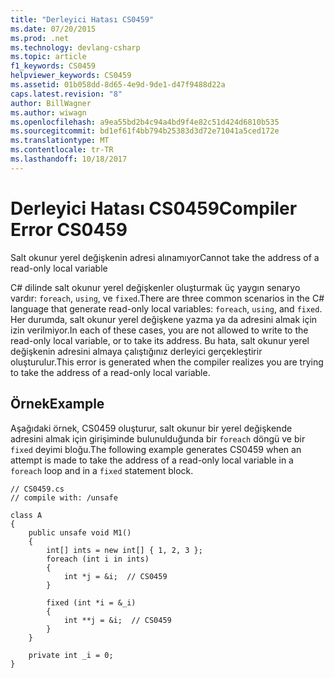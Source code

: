 ```yaml
---
title: "Derleyici Hatası CS0459"
ms.date: 07/20/2015
ms.prod: .net
ms.technology: devlang-csharp
ms.topic: article
f1_keywords: CS0459
helpviewer_keywords: CS0459
ms.assetid: 01b058dd-8d65-4e9d-9de1-d47f9488d22a
caps.latest.revision: "8"
author: BillWagner
ms.author: wiwagn
ms.openlocfilehash: a9ea55bd2b4c94a4bd9f4e82c51d424d6810b535
ms.sourcegitcommit: bd1ef61f4bb794b25383d3d72e71041a5ced172e
ms.translationtype: MT
ms.contentlocale: tr-TR
ms.lasthandoff: 10/18/2017
---
```

# <a name="compiler-error-cs0459"></a><span data-ttu-id="aec01-102">Derleyici Hatası CS0459</span><span class="sxs-lookup"><span data-stu-id="aec01-102">Compiler Error CS0459</span></span>
<span data-ttu-id="aec01-103">Salt okunur yerel değişkenin adresi alınamıyor</span><span class="sxs-lookup"><span data-stu-id="aec01-103">Cannot take the address of a read-only local variable</span></span>  
  
 <span data-ttu-id="aec01-104">C# dilinde salt okunur yerel değişkenler oluşturmak üç yaygın senaryo vardır: `foreach`, `using`, ve `fixed`.</span><span class="sxs-lookup"><span data-stu-id="aec01-104">There are three common scenarios in the C# language that generate read-only local variables: `foreach`, `using`, and `fixed`.</span></span> <span data-ttu-id="aec01-105">Her durumda, salt okunur yerel değişkene yazma ya da adresini almak için izin verilmiyor.</span><span class="sxs-lookup"><span data-stu-id="aec01-105">In each of these cases, you are not allowed to write to the read-only local variable, or to take its address.</span></span> <span data-ttu-id="aec01-106">Bu hata, salt okunur yerel değişkenin adresini almaya çalıştığınız derleyici gerçekleştirir oluşturulur.</span><span class="sxs-lookup"><span data-stu-id="aec01-106">This error is generated when the compiler realizes you are trying to take the address of a read-only local variable.</span></span>  
  
## <a name="example"></a><span data-ttu-id="aec01-107">Örnek</span><span class="sxs-lookup"><span data-stu-id="aec01-107">Example</span></span>  
 <span data-ttu-id="aec01-108">Aşağıdaki örnek, CS0459 oluşturur, salt okunur bir yerel değişkende adresini almak için girişiminde bulunulduğunda bir `foreach` döngü ve bir `fixed` deyimi bloğu.</span><span class="sxs-lookup"><span data-stu-id="aec01-108">The following example generates CS0459 when an attempt is made to take the address of a read-only local variable in a `foreach` loop and in a `fixed` statement block.</span></span>  
  
```  
// CS0459.cs  
// compile with: /unsafe  
  
class A  
{  
    public unsafe void M1()  
    {  
        int[] ints = new int[] { 1, 2, 3 };  
        foreach (int i in ints)  
        {  
            int *j = &i;  // CS0459  
        }  
  
        fixed (int *i = &_i)  
        {  
            int **j = &i;  // CS0459  
        }  
    }  
  
    private int _i = 0;  
}  
```
